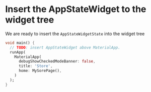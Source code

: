 # Insert the AppStateWidget to the widget tree

We are ready to insert the `AppStateWidgetState` into the widget tree

```dart
void main() {
  // TODO: insert AppStateWidget above MaterialApp.
  runApp(
    MaterialApp(
      debugShowCheckedModeBanner: false,
      title: 'Store',
      home: MySorePage(),
    )
  );
}
```